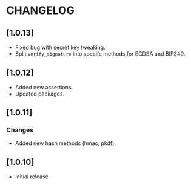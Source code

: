 # CHANGELOG

## [1.0.13]

- Fixed bug with secret key tweaking.
- Split `verify_signature` into specifc methods for ECDSA and BIP340.

## [1.0.12]

- Added new assertions.
- Updated packages.

## [1.0.11]

### Changes

- Added new hash methods (hmac, pkdf).

## [1.0.10]

- Initial release.